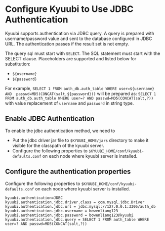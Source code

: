 <!--
 - Licensed to the Apache Software Foundation (ASF) under one or more
 - contributor license agreements.  See the NOTICE file distributed with
 - this work for additional information regarding copyright ownership.
 - The ASF licenses this file to You under the Apache License, Version 2.0
 - (the "License"); you may not use this file except in compliance with
 - the License.  You may obtain a copy of the License at
 -
 -   http://www.apache.org/licenses/LICENSE-2.0
 -
 - Unless required by applicable law or agreed to in writing, software
 - distributed under the License is distributed on an "AS IS" BASIS,
 - WITHOUT WARRANTIES OR CONDITIONS OF ANY KIND, either express or implied.
 - See the License for the specific language governing permissions and
 - limitations under the License.
 -->


# Configure Kyuubi to Use JDBC Authentication

Kyuubi supports authentication via JDBC query. A query is prepared with username/password value and sent to the database configured in JDBC URL. The authentication passes if the result set is not empty.

The query sql must start with `SELECT`. The SQL statement must start with the SELECT clause. Placeholders are supported and listed below for substitution:
- `${username}`
- `${password}`

For example, `SELECT 1 FROM auth_db.auth_table WHERE user=${username} AND 
passwd=MD5(CONCAT(salt,${password}))` will be prepared as: `SELECT 1 FROM auth_db.auth_table WHERE user=? AND passwd=MD5(CONCAT(salt,?))` with value replacement of `username` and `password` in string type.

## Enable JDBC Authentication 

To enable the jdbc authentication method, we need to

- Put the jdbc driver jar file to `$KYUUBI_HOME/jars` directory to make it visible for
  the classpath of the kyuubi server.
- Configure the following properties to `$KYUUBI_HOME/conf/kyuubi-defaults.conf`
  on each node where kyuubi server is installed.

## Configure the authentication properties
Configure the following properties to `$KYUUBI_HOME/conf/kyuubi-defaults.conf` on each node where kyuubi server is installed.

```properties
kyuubi.authentication=JDBC
kyuubi.authentication.jdbc.driver.class = com.mysql.jdbc.Driver
kyuubi.authentication.jdbc.url = jdbc:mysql://127.0.0.1:3306/auth_db
kyuubi.authentication.jdbc.username = bowenliang123
kyuubi.authentication.jdbc.password = bowenliang123@kyuubi
kyuubi.authentication.jdbc.query = SELECT 1 FROM auth_table WHERE user=? AND passwd=MD5(CONCAT(salt,?))
```